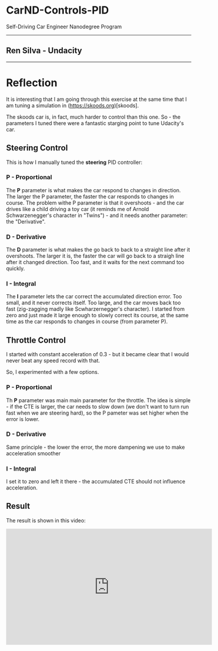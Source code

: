 # CarND-Controls-PID
Self-Driving Car Engineer Nanodegree Program

---
## Ren Silva - Undacity
---

# Reflection

It is interesting that I am going through this exercise at the same time that I am tuning a simulation in (https://skoods.org)[skoods].

The skoods car is, in fact, much harder to control than this one. So - the parameters I tuned there were a fantastic starging point to tune Udacity's car.

## Steering Control
This is how I manually tuned the **steering** PID controller:

### P - Proportional
The **P** parameter is what makes the car respond to changes in direction. The larger the P parameter, the faster the car responds to changes in course. The problem withe P parameter is that it overshoots - and the car drives like a child driving a toy car (it reminds me of Arnold Schwarzenegger's character in "Twins") - and it needs another parameter: the "Derivative".

### D - Derivative  
The **D** parameter is what makes the go back to back to a straight line after it overshoots. The larger it is, the faster the car will go back to a straigh line after it changed direction. Too fast, and it waits for the next command too quickly. 

### I - Integral  
The **I** parameter lets the car correct the accumulated direction error. Too small, and it never corrects itself. Too large, and the car moves back too fast (zig-zagging madly like Scwharzernegger's character). I started from zero and just made it large enough to slowly correct its course, at the same time as the car responds to changes in course (from parameter P).

## Throttle Control
I started with constant acceleration of 0.3 - but it became clear that I would never beat any speed record with that.

So, I experimented with a few options. 
### P - Proportional
Th **P** parameter was main main parameter for the throttle. The idea is simple - if the CTE is larger, the car needs to slow down (we don't want to turn run fast when we are steering hard), so the P pameter was set higher when the error is lower.
### D - Derivative 
Same principle - the lower the error, the more dampening we use to make acceleration smoother
### I - Integral  
I set it to zero and left it there - the accumulated CTE should not influence acceleration.

## Result
The result is shown in this video:

<iframe src="http://www.youtube.com/embed/W7qWa52k-nE"
   width="560" height="315" frameborder="0" allowfullscreen>
</iframe>



